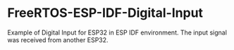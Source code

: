 # FreeRTOS-ESP-IDF-Digital-Input
Example of Digital Input for ESP32 in ESP IDF environment. The input signal was received from another ESP32.
